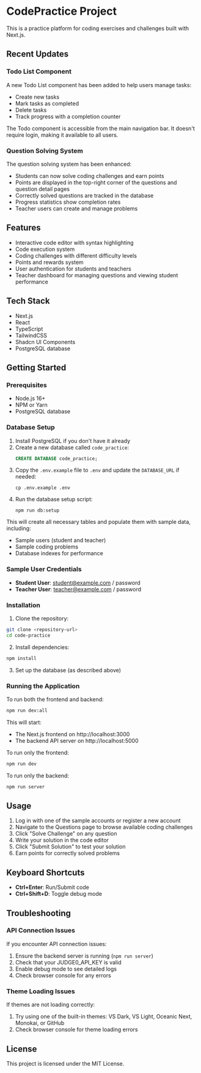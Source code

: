 # CodePractice Project

This is a practice platform for coding exercises and challenges built with Next.js.

## Recent Updates

### Todo List Component

A new Todo List component has been added to help users manage tasks:

- Create new tasks
- Mark tasks as completed
- Delete tasks
- Track progress with a completion counter

The Todo component is accessible from the main navigation bar. It doesn't require login, making it available to all users.

### Question Solving System

The question solving system has been enhanced:

- Students can now solve coding challenges and earn points
- Points are displayed in the top-right corner of the questions and question detail pages
- Correctly solved questions are tracked in the database
- Progress statistics show completion rates
- Teacher users can create and manage problems

## Features

- Interactive code editor with syntax highlighting
- Code execution system
- Coding challenges with different difficulty levels
- Points and rewards system
- User authentication for students and teachers
- Teacher dashboard for managing questions and viewing student performance

## Tech Stack

- Next.js
- React
- TypeScript
- TailwindCSS
- Shadcn UI Components
- PostgreSQL database

## Getting Started

### Prerequisites

- Node.js 16+
- NPM or Yarn
- PostgreSQL database

### Database Setup

1. Install PostgreSQL if you don't have it already
2. Create a new database called `code_practice`:
   ```sql
   CREATE DATABASE code_practice;
   ```
3. Copy the `.env.example` file to `.env` and update the `DATABASE_URL` if needed:
   ```
   cp .env.example .env
   ```
4. Run the database setup script:
   ```
   npm run db:setup
   ```
   
This will create all necessary tables and populate them with sample data, including:
- Sample users (student and teacher)
- Sample coding problems
- Database indexes for performance

### Sample User Credentials

- **Student User**: student@example.com / password
- **Teacher User**: teacher@example.com / password

### Installation

1. Clone the repository:

```bash
git clone <repository-url>
cd code-practice
```

2. Install dependencies:

```bash
npm install
```

3. Set up the database (as described above)

### Running the Application

To run both the frontend and backend:

```bash
npm run dev:all
```

This will start:
- The Next.js frontend on http://localhost:3000
- The backend API server on http://localhost:5000

To run only the frontend:

```bash
npm run dev
```

To run only the backend:

```bash
npm run server
```

## Usage

1. Log in with one of the sample accounts or register a new account
2. Navigate to the Questions page to browse available coding challenges
3. Click "Solve Challenge" on any question
4. Write your solution in the code editor
5. Click "Submit Solution" to test your solution
6. Earn points for correctly solved problems

## Keyboard Shortcuts

- **Ctrl+Enter**: Run/Submit code
- **Ctrl+Shift+D**: Toggle debug mode

## Troubleshooting

### API Connection Issues

If you encounter API connection issues:

1. Ensure the backend server is running (`npm run server`)
2. Check that your JUDGE0_API_KEY is valid
3. Enable debug mode to see detailed logs
4. Check browser console for any errors

### Theme Loading Issues

If themes are not loading correctly:

1. Try using one of the built-in themes: VS Dark, VS Light, Oceanic Next, Monokai, or GitHub
2. Check browser console for theme loading errors

## License

This project is licensed under the MIT License. 